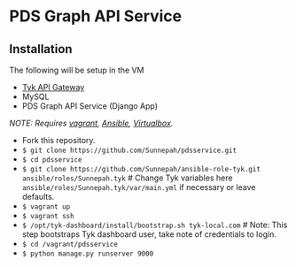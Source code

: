 # PDS Graph API Service
## Installation 
The following will be setup in the VM
* [Tyk API Gateway](https://tyk.io/docs/tyk-api-gateway-v-2-0/installation-options-setup/vagrant/)
* MySQL
* PDS Graph API Service (Django App)

*NOTE: Requires [vagrant](https://www.vagrantup.com/docs/installation/index.html), [Ansible](http://docs.ansible.com/ansible/intro_installation.html), [Virtualbox](https://www.virtualbox.org/).*

* Fork this repository.
* `$ git clone https://github.com/Sunnepah/pdsservice.git`
* `$ cd pdsservice`
* `$ git clone https://github.com/Sunnepah/ansible-role-tyk.git ansible/roles/Sunnepah.tyk` # Change Tyk variables here `ansible/roles/Sunnepah.tyk/var/main.yml` if necessary or leave defaults.
* `$ vagrant up`
* `$ vagrant ssh`
* `$ /opt/tyk-dashboard/install/bootstrap.sh tyk-local.com` # Note: This step bootstraps Tyk dashboard user, take note of credentials to login.
* `$ cd /vagrant/pdsservice`
* `$ python manage.py runserver 9000`
